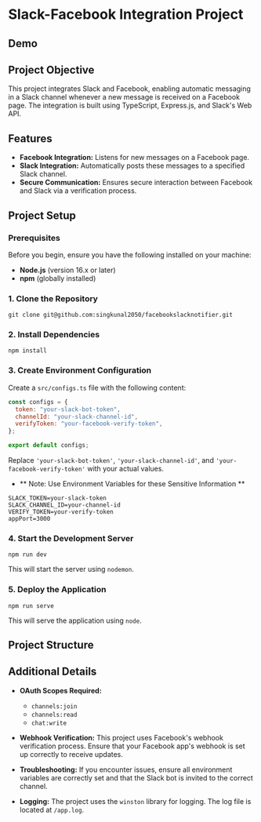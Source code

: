 # Slack-Facebook Integration Project

## Demo 

<!https://www.loom.com/share/93342a285e884831bc82cff51af22bd9(test)!>

## Project Objective

This project integrates Slack and Facebook, enabling automatic messaging in a Slack channel whenever a new message is received on a Facebook page. The integration is built using TypeScript, Express.js, and Slack's Web API.

## Features

- **Facebook Integration:** Listens for new messages on a Facebook page.
- **Slack Integration:** Automatically posts these messages to a specified Slack channel.
- **Secure Communication:** Ensures secure interaction between Facebook and Slack via a verification process.

## Project Setup

### Prerequisites

Before you begin, ensure you have the following installed on your machine:

- **Node.js** (version 16.x or later)
- **npm** (globally installed)

### 1. Clone the Repository

`git clone git@github.com:singkunal2050/facebookslacknotifier.git`

### 2. Install Dependencies

`npm install`

### 3. Create Environment Configuration

Create a `src/configs.ts` file with the following content:

```javascript
const configs = {
  token: "your-slack-bot-token",
  channelId: "your-slack-channel-id",
  verifyToken: "your-facebook-verify-token",
};

export default configs;
```

Replace `'your-slack-bot-token'`, `'your-slack-channel-id'`, and `'your-facebook-verify-token'` with your actual values.

- ** Note: Use Environment Variables for these Sensitive Information **

```.env
SLACK_TOKEN=your-slack-token
SLACK_CHANNEL_ID=your-channel-id
VERIFY_TOKEN=your-verify-token
appPort=3000
```

### 4. Start the Development Server

`npm run dev`

This will start the server using `nodemon`.

### 5. Deploy the Application

`npm run serve`

This will serve the application using `node`.

## Project Structure

<!--
`` |-- src
|   |-- index.ts          # Main entry point
|   |-- configs.ts        # Configuration file for API tokens
|   |-- slack.ts          # Slack integration logic
|   `-- facebook.ts       # Facebook webhook handler (if any)
|
|-- package.json          # Project dependencies and scripts
|-- tsconfig.json         # TypeScript configuration
|-- README.md             # Project documentation `` -->

## Additional Details

- **OAuth Scopes Required:**

  - `channels:join`
  - `channels:read`
  - `chat:write`

- **Webhook Verification:** This project uses Facebook's webhook verification process. Ensure that your Facebook app's webhook is set up correctly to receive updates.
- **Troubleshooting:** If you encounter issues, ensure all environment variables are correctly set and that the Slack bot is invited to the correct channel.

- **Logging:** The project uses the `winston` library for logging. The log file is located at `/app.log`.

